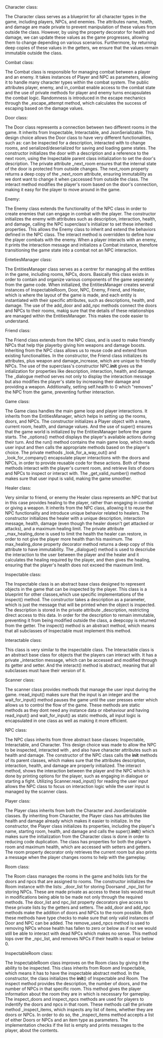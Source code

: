 Character class:

The Character class serves as a blueprint for all character types in the game, including players, NPCs, and enemies.
The attributes name, health, and damage are made private to prevent manipulation of these values from outside the class.
However, by using the property decorator for health and damage, we can update these values as the game progresses, allowing
them to change depending on various scenarios. Furthermore, by returning deep copies of these values in the getters, we ensure
that the values remain immutable outside the class.


Combat class:

The Combat class is responsible for managing combat between a player and an enemy. It takes instances of Player and NPC as
parameters, allowing it to handle many character types within the combat system. The public attributes player, enemy, and
in_combat enable access to the combat state and the use of private methods for player and enemy turns encapsulates the combat
logic.
Randomness is introduced in the escape mechanics through the _escape_attempt method, which calculates the success of escaping
based on the damage values. 


Door class: 

The Door class represents a connection between two different rooms in the game. It inherits from Inspectable, Interactable,
and JsonSerializable. This design choice allows the Door class to have very different functionalities, such as: can be inspected
for a description, interacted with to change rooms, and serialized/deserialized for saving and loading game states.
The constructor initializes the door with a description and a reference to the next room, using the Inspectable parent class
initialization to set the door's description. 
The private attribute _next_room ensures that the internal state of the door is protected from outside changes.
The next_room property returns a deep copy of the _next_room attribute, ensuring immutability as we dont want to change it when
çaccessed from outside the class. The interact method modifies the player's room based on the door's connection, making it easy
for the player to move around in the game. 


Enemy:

The Enemy class extends the functionality of the NPC class in order to create enemies that can engage in combat with the player. 
The constructor initializes the enemy with attributes such as description, interaction, health, and damage, calling the NPC
superclass's initializer to set these inherited properties. This allows the Enemy class to inherit and extend the behaviors
defined in the NPC class.
The interact method is overridden to define how the player combats with the enemy. When a player interacts with an enemy,
it prints the interaction message and initializes a Combat instance, therefore transitioning the game state into a combat
not an NPC interaction. 


EntetiesManager class:

The EntitiesManager class serves as a centrer for managing all the entities in the game, including rooms, NPCs, doors.
Basically this class exists in order to contain and organize various components of the game seperately from the game code.
When initialized, the EntitiesManager creates several instances of InspectableRoom, Door, NPC, Enemy, Friend, and Healer,
which is where the layout of the game is made, and each entity is instantiated with their specific attributes, such as
descriptions, health, and damage.
The use of the add_door and add_npc methods connect the doors and NPCs to their rooms, makig sure that the details of these
relationships are managed within the EntitiesManager. This makes the code easier to understand.


Friend class:

The Friend class extends from the NPC class, and is used to make friendly NPCs that help thje playerby giving him weapons
and damage boosts. Inheriting from the NPC class allows us to reuse code and extend from existing functionalities.
In the constructor, the Friend class initializes its attributes, plus weapon and damage_increase, which are unique to friendly
NPCs. The use of the superclass's constructor NPC.__init__ gives us the intialization for properties like description,
interaction, health, and damage. 
The _dialogue method serves not only to display the interaction message but also modifies the player's state by increasing
their damage and providing a weapon. 
Additionally, setting self.health to 0 which "removes" the NPC from the game, preventing further interaction.


Game class:

The Game class handles the main game loop and player interactions. It inherits from the EntitiesManager, which helps in
setting up the rooms, doors, and NPCs. 
The constructor initializes a Player object with a name, current room, health, and damage values. And the use of super()
ensures that the game world is initialized by the EntitiesManager before the game starts.
The _options() method displays the player's available actions during their turn. 
And the run() method contains the main game loop, which reads user input and then calls the appropriate methods based on
the player's choice. 
The private methods _look_for_a_way_out() and _look_for_company() encapsulate player interactions with the doors and NPCs,
in order to provide reusable code for these actions. Both of these methods interact with the player's current room, and
retrieve lists of doors and NPCs to inspect or interact with.
The _get_valid_number() method makes sure that user input is valid, making the game smoother.


Healer class:

Very similar to friend, or enemy the Healer class represents an NPC that but in this case provides healing to the player,
rather than engaging in combat or giving a weapon. It inherits from the NPC class, allowing it to reuse the NPC functionality
and introduce unique behavior related to healers.
The constructor initializes the healer with a unique description, interaction message, health, damage (even though the healer
doesn't get attacked or attacks), and a maximum healing limit. 
The private attribute _max_healing_done is used to limit the health the healer can restore, in order to not give the player
more health than his maximum. 
The max_healing_done property decorator method returns a deep copy of this attribute to have immutability.
The _dialogue() method is used to descriube the interaction to the user between the player and the healer and it calculates
the healing required by the player, and then gives the healing, ensuring that the player's health does not exceed the maximum
limit. 


Inspectable class:

The Inspectable class is an abstract base class designed to represent objects in the game that can be inspected by the player.
This class is a blueprint for other classes,which use specific implementations of the inspect() method.
The constructor takes a description as a parameter, which is just the message that will be printed when the object is inspected.
The description is stored in the private attribute _description, restricting direct access to this data.
In order for the description to remain immutable, preventing it from being modified outside the class, a deepcopy is returned
from the getter.
The inspect() method is an abstract method, which means that all subclasses of Inspectable must implement this method. 


Interactable class:

This class is very similar to the inspectable class. The Interactable class is an abstract base class for objects that the
players can interact with. It has a private _interaction message, which can be accessed and modified through its getter and
setter. And the interact() method is abstract, meaning that all subclasses must have their version of it.


Scanner class:

The scanner class provides methods that manage the user input during the game. rread_input() makes sure that the input is an
integer and the wait_for_input() method pauses the game until the user presses enter which allows us to control the flow of
the game.
These methods are static methods as they dont need any instance data or nbehaviour and having read_input() and wait_for_input()
as static methods, all input logic is encapsulated in one class as well as making it more efficient.


NPC class:

The NPC class inherits from three abstract base classes: Inspectable, Interactable, and Character. This design choice was made
to allow the NPC to be inspected, interacted with , and also have character attributes such as health and damage. 
The constructor of the NPC class calls the __init__ methods of its parent classes, which makes sure that the attributes
description, interaction, health, and damage are properly initialized. 
The interact method, shows the interaction between the player and the NPC which is done by printing options for the player,
such as engaging in dialogue or starting a fight. Utilizing Scanner.read_input() for reading the user input allows the NPC
class to focus on interaction logic while the user input is managed by the scanner class. 


Player class:

The Player class inherits from both the Character and JsonSerializable classes.  By inheriting from Character, the Player
class has attributes like health and damage already which makes it easier to initialize.
In the constructor, the Player class initializes its properties, including the player's name, starting room, health, and
damage and calls the super().__init__() which makes sure the initialization from the Character class is done in order to
reducing code duplication. 
The class has properties for both the player's room and maximum health, which are accessed with setters and getters. The
room property decorator only retrieves the current room but also  prints a message when the player changes rooms to help with
the gameplay. 


Room class:

The Room class manages the rooms in the game and holds lists for the doors and npcs that are assigned to rooms. 
The constructor initializes the Room instance with the lists: _door_list for storing Doorsand _npc_list for storing NPCs.
These are made private as access to these lists would result in modifications being able to be made not only through the
required methods.
The door_list and npc_list property decorators give access to these private lists by the getters and setters. 
The add_door and add_npc methods make the addition of doors and NPCs to the room possible. Both these methods have type checks
to make sure that only valid instances of Door and NPC can be added. 
The remove_used_npcs method is used to removing NPCs whose health has fallen to zero or below as if not we would still be able
to interact with dead NPCs which makes no sense. This method lops over the _npc_list, and removes NPCs if their health is equal
or below 0. 


InspectableRoom class:

The InspectableRoom class improves on the Room class by giving it the ability to be inspected. This class inherits from Room
and Inspectable, which means it has to have the inspectable abstract method.
In the constructor, the class initializes the __init__() of Inspectable and Room.
The inspect method provides the description, the number of doors, and the number of NPCs in that specific room. This method gives the player information about the room they are in which is necessary for gameplay. 
The inspect_doors and inspect_npcs methods are used for players to indentify the doors and npcs in that room. These methods call the private method _inspect_items, which inspects any list of items, whether they are doors or NPCs. 
In order to do so, the _inspect_items method accepts a list of either Doors or NPCs and an item type as parameters.  The implementation checks if the list is empty and prints messages to the player, about the contents.
